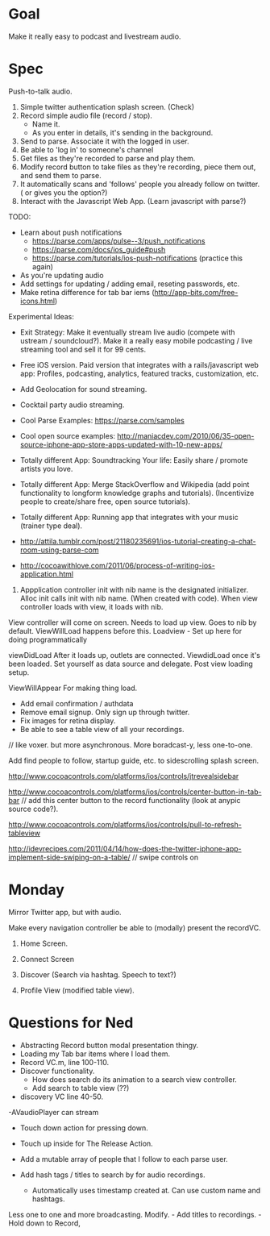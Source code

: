 # Goal
Make it really easy to podcast and livestream audio.

# Spec
Push-to-talk audio. 

1. Simple twitter authentication splash screen. (Check)
2. Record simple audio file (record / stop). 
	- Name it.
	- As you enter in details, it's sending in the background.
3. Send to parse. Associate it with the logged in user.
4. Be able to 'log in' to someone's channel
5. Get files as they're recorded to parse and play them. 
6. Modify record button to take files as they're recording, piece them out, and send them to parse. 
7. It automatically scans and 'follows' people you already follow on twitter. ( or gives you the option?)
8. Interact with the Javascript Web App. (Learn javascript with parse?)


TODO:
- Learn about push notifications
	- https://parse.com/apps/pulse--3/push_notifications
	- https://parse.com/docs/ios_guide#push
	- https://parse.com/tutorials/ios-push-notifications (practice this again)
- As you're updating audio
- Add settings for updating / adding email, reseting passwords, etc.
- Make retina difference for tab bar iems (http://app-bits.com/free-icons.html)

Experimental Ideas:

- Exit Strategy: Make it eventually stream live audio (compete with ustream / soundcloud?). Make it a really easy mobile podcasting / live streaming tool 
and sell it for 99 cents.
- Free iOS version. Paid version that integrates with a rails/javascript web app: Profiles, podcasting, analytics, featured tracks, customization, etc.

- Add Geolocation for sound streaming.
- Cocktail party audio streaming.
- Cool Parse Examples: https://parse.com/samples
- Cool open source examples: http://maniacdev.com/2010/06/35-open-source-iphone-app-store-apps-updated-with-10-new-apps/

- Totally different App: Soundtracking Your life: Easily share / promote artists you love.
- Totally different App: Merge StackOverflow and Wikipedia (add point functionality to longform knowledge graphs and tutorials). (Incentivize people to create/share free, open source tutorials).
- Totally different App: Running app that integrates with your music (trainer type deal).
- http://attila.tumblr.com/post/21180235691/ios-tutorial-creating-a-chat-room-using-parse-com
- http://cocoawithlove.com/2011/06/process-of-writing-ios-application.html


1. Appplication controller
init with nib name is the designated initializer. Alloc init calls init with nib name. (When created with code). When view controller loads with view, it loads with nib.
	
View controller will come on screen. Needs to load up view.
	Goes to nib by default. 
	ViewWillLoad happens before this.
	Loadview - Set up here for doing programmatically
	
viewDidLoad
	After it loads up, outlets are connected. 
	ViewdidLoad once it's been loaded. Set yourself as data source and delegate. Post view loading setup.
	
ViewWillAppear
	For making thing load.
	
	
- Add email confirmation / authdata
- Remove email signup. Only sign up through twitter. 
- Fix images for retina display. 
- Be able to see a table view of all your recordings. 
	

// like voxer. but more asynchronous. More boradcast-y, less one-to-one.


Add find people to follow, startup guide, etc. to sidescrolling splash screen.

http://www.cocoacontrols.com/platforms/ios/controls/jtrevealsidebar

http://www.cocoacontrols.com/platforms/ios/controls/center-button-in-tab-bar
// add this center button to the record functionality (look at anypic source code?).

http://www.cocoacontrols.com/platforms/ios/controls/pull-to-refresh-tableview


http://idevrecipes.com/2011/04/14/how-does-the-twitter-iphone-app-implement-side-swiping-on-a-table/
// swipe controls on 

# Monday

Mirror Twitter app, but with audio. 

Make every navigation controller be able to (modally) present the recordVC.


1. Home Screen.

2. Connect Screen

3. Discover (Search via hashtag. Speech to text?)

4. Profile View (modified table view). 



# Questions for Ned
- Abstracting Record button modal presentation thingy.
- Loading my Tab bar items where I load them. 
- Record VC.m, line 100-110.
- Discover functionality. 
	- How does search do its animation to a search view controller. 
	- Add search to table view (??)
- discovery VC line 40-50.




-AVaudioPlayer can stream

- Touch down action for pressing down.
- Touch up inside for The Release Action.

- Add a mutable array of people that I follow to each parse user.

- Add hash tags / titles to search by for audio recordings.
	- Automatically uses timestamp created at. Can use custom name and hashtags.

Less one to one and more broadcasting. Modify.
	- Add titles to recordings.
		- Hold down to Record, 